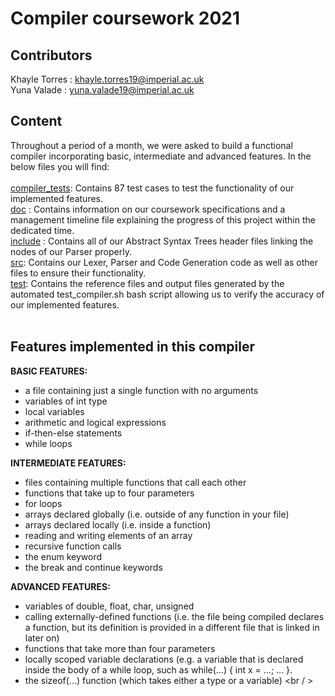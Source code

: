 # Compiler coursework 2021

## Contributors
Khayle Torres : khayle.torres19@imperial.ac.uk <br />
Yuna Valade : yuna.valade19@imperial.ac.uk

## Content
Throughout a period of a month, we were asked to build a functional compiler incorporating basic, intermediate and advanced features.
In the below files you will find: <br />
<br />
[compiler_tests](https://github.com/LangProc/langproc-2020-cw-Drim/tree/master/compiler_tests): Contains 87 test cases to test the functionality of our implemented features. <br />
[doc](https://github.com/LangProc/langproc-2020-cw-Drim/tree/master/doc) : Contains information on our coursework specifications and a management timeline file explaining the progress of this project within the dedicated time. <br />
[include](https://github.com/LangProc/langproc-2020-cw-Drim/tree/master/include) : Contains all of our Abstract Syntax Trees header files linking the nodes of our Parser properly. <br />
[src](https://github.com/LangProc/langproc-2020-cw-Drim/tree/master/src): Contains our Lexer, Parser and Code Generation code as well as other files to ensure their functionality. <br />
[test](https://github.com/LangProc/langproc-2020-cw-Drim/tree/master/test): Contains the reference files and output files generated by the automated test_compiler.sh bash script allowing us to verify the accuracy of our implemented features. <br />
<br />
## Features implemented in this compiler 

**BASIC FEATURES:**
- a file containing just a single function with no arguments
- variables of int type
- local variables
- arithmetic and logical expressions
- if-then-else statements
- while loops <br />

**INTERMEDIATE FEATURES:**
- files containing multiple functions that call each other
- functions that take up to four parameters
- for loops
- arrays declared globally (i.e. outside of any function in your file)
- arrays declared locally (i.e. inside a function)
- reading and writing elements of an array
- recursive function calls 
- the enum keyword
- the break and continue keywords <br />

**ADVANCED FEATURES:**
- variables of double, float, char, unsigned
- calling externally-defined functions (i.e. the file being compiled declares a function, but its definition is provided in a different file that is linked in later on)
- functions that take more than four parameters
- locally scoped variable declarations (e.g. a variable that is declared inside the body of a while loop, such as while(...) { int x = ...; ... }.
- the sizeof(...) function (which takes either a type or a variable)
<br / >
